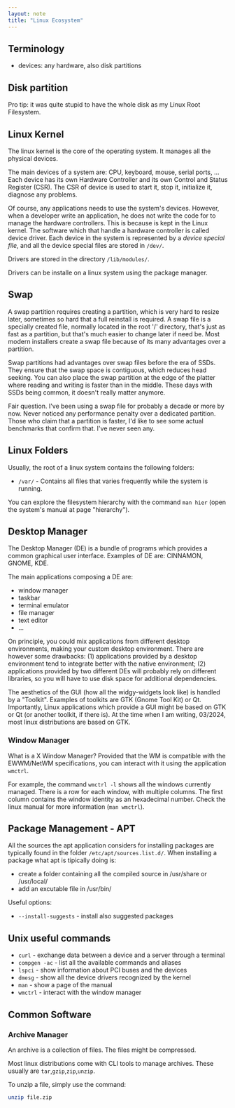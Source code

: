 ```yaml
---
layout: note
title: "Linux Ecosystem"
---
```


## Terminology
- devices: any hardware, also disk partitions


## Disk partition
Pro tip: it was quite stupid to have the whole disk as my Linux Root Filesystem.


## Linux Kernel
The linux kernel is the core of the operating system.
It manages all the physical devices.

The main devices of a system are: CPU, keyboard, mouse, serial ports, ...
Each device has its own Hardware Controller and its own Control and Status Register (CSR).
The CSR of device is used to start it, stop it, initialize it, diagnose any problems.

Of course, any applications needs to use the system's devices. 
However, when a developer write an application, he does not write the code for to manage the hardware controllers.
This is because is kept in the Linux kernel.
The software which that handle a hardware controller is called device driver.
Each device in the system is represented by a *device special file*, and all the device special files are stored in `/dev/`.

Drivers are stored in the directory `/lib/modules/`.

Drivers can be installe on a linux system using the package manager.

## Swap
A swap partition requires creating a partition, which is very hard to resize later, sometimes so hard that a full reinstall is required.
A swap file is a specially created file, normally located in the root '/' directory, that's just as fast as a partition, but that's much easier to change later if need be.
Most modern installers create a swap file because of its many advantages over a partition.

Swap partitions had advantages over swap files before the era of SSDs. They ensure that the swap space is contiguous, which reduces head seeking. You can also place the swap partition at the edge of the platter where reading and writing is faster than in the middle.
These days with SSDs being common, it doesn't really matter anymore.

Fair question. I've been using a swap file for probably a decade or more by now. Never noticed any performance penalty over a dedicated partition. Those who claim that a partition is faster, I'd like to see some actual benchmarks that confirm that. I've never seen any.

## Linux Folders
Usually, the root of a linux system contains the following folders:
- `/var/` - Contains all files that varies frequently while the system is running.

You can explore the filesystem hierarchy with the command `man hier` (open the system's manual at page "hierarchy").

## Desktop Manager
The Desktop Manager (DE) is a bundle of programs which provides a common graphical user interface.
Examples of DE are: CINNAMON, GNOME, KDE.

The main applications composing a DE are:
- window manager
- taskbar
- terminal emulator
- file manager
- text editor
- ...

On principle, you could mix applications from different desktop environments, making your custom desktop environment.
There are however some drawbacks: (1) applications provided by a desktop environment tend to integrate better with the native environment; (2) applications provided by two different DEs will probably rely on different libraries, so you will have to use disk space for additional dependencies.

The aesthetics of the GUI (how all the widgy-widgets look like) is handled by a "Toolkit". 
Examples of toolkits are GTK (Gnome Tool Kit) or Qt.
Importantly, Linux applications which provide a GUI might be based on GTK or Qt (or another toolkit, if there is).
At the time when I am writing, 03/2024, most linux distributions are based on GTK.

### Window Manager
What is a X Window Manager?
Provided that the WM is compatible with the EWWM/NetWM specifications, you can interact with it using the application `wmctrl`.

For example, the command `wmctrl -l` shows all the windows currently managed.
There is a row for each window, with multiple columns.
The first column contains the window identity as an hexadecimal number. 
Check the linux manual for more information (`man wmctrl`).

## Package Management - APT

All the sources the apt application considers for installing packages are typically found in the folder `/etc/apt/sources.list.d/`.
When installing a package what apt is tipically doing is:
- create a folder containing all the compiled source in /usr/share or /usr/local/
- add an excutable file in /usr/bin/

Useful options:
- `--install-suggests` - install also suggested packages

## Unix useful commands
- `curl` - exchange data between a device and a server through a terminal
- `compgen -ac` - list all the available commands and aliases
- `lspci` - show information about PCI buses and the devices
- `dmesg` - show all the device drivers recognized by the kernel
- `man` - show a page of the manual
- `wmctrl` - interact with the window manager

## Common Software

### Archive Manager
An archive is a collection of files.
The files might be compressed.

Most linux distributions come with CLI tools to manage archives.
These usually are `tar`,`gzip`,`zip`,`unzip`.

To unzip a file, simply use the command:
```bash
unzip file.zip
```